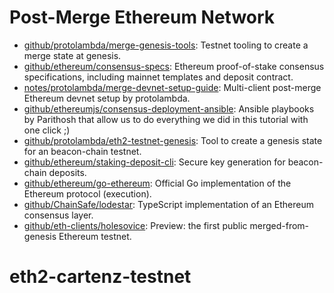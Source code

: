 # Post-Merge Ethereum Network

- [github/protolambda/merge-genesis-tools](https://github.com/protolambda/merge-genesis-tools): Testnet tooling to create a merge state at genesis.
- [github/ethereum/consensus-specs](https://github.com/ethereum/consensus-specs): Ethereum proof-of-stake consensus specifications, including mainnet templates and deposit contract.
- [notes/protolambda/merge-devnet-setup-guide](https://notes.ethereum.org/@protolambda/merge-devnet-setup-guide): Multi-client post-merge Ethereum devnet setup by protolambda.
- [github/ethereumjs/consensus-deployment-ansible](https://github.com/ethereumjs/consensus-deployment-ansible): Ansible playbooks by Parithosh that allow us to do everything we did in this tutorial with one click ;)
- [github/protolambda/eth2-testnet-genesis](https://github.com/protolambda/eth2-testnet-genesis): Tool to create a genesis state for an beacon-chain testnet.
- [github/ethereum/staking-deposit-cli](https://github.com/ethereum/staking-deposit-cli): Secure key generation for beacon-chain deposits.
- [github/ethereum/go-ethereum](https://github.com/ethereum/go-ethereum): Official Go implementation of the Ethereum protocol (execution).
- [github/ChainSafe/lodestar](https://github.com/ChainSafe/lodestar): TypeScript implementation of an Ethereum consensus layer.
- [github/eth-clients/holesovice](https://github.com/eth-clients/holesovice): Preview: the first public merged-from-genesis Ethereum testnet.
# eth2-cartenz-testnet
